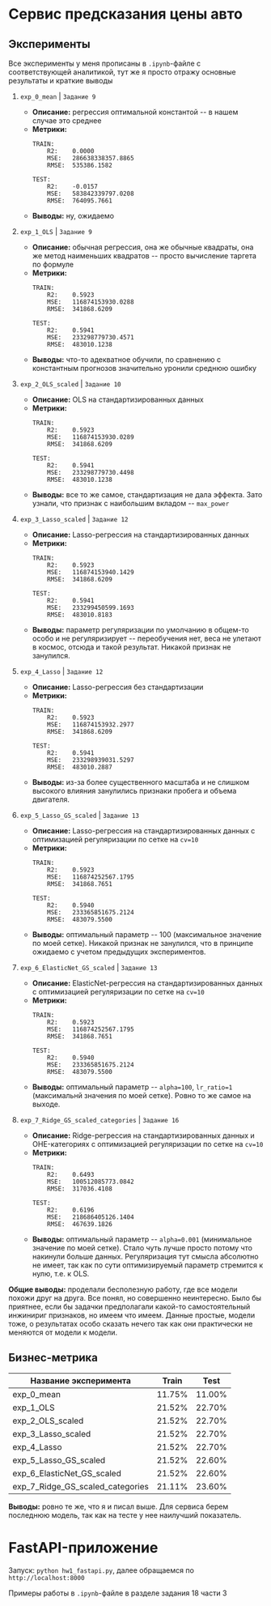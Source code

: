 # Сервис предсказания цены авто

## Эксперименты

Все эксперименты у меня прописаны в `.ipynb`-файле с соответствующей аналитикой, тут же я просто отражу основные результаты и краткие выводы


1) `exp_0_mean` | `Задание 9`
	* **Описание:** регрессия оптимальной константой -- в нашем случае это среднее
	* **Метрики:**
		```
		TRAIN:
		    R2:    0.0000
		    MSE:   286638338357.8865
		    RMSE:  535386.1582

		TEST:
		    R2:    -0.0157
		    MSE:   583842339797.0208
		    RMSE:  764095.7661
		```
	* **Выводы:** ну, ожидаемо 

2) `exp_1_OLS` | `Задание 9`
	* **Описание:** обычная регрессия, она же обычные квадраты, она же метод наименьших квадратов -- просто вычисление таргета по формуле
	* **Метрики:**
		```
		TRAIN:
		    R2:    0.5923
		    MSE:   116874153930.0288
		    RMSE:  341868.6209

		TEST:
		    R2:    0.5941
		    MSE:   233298779730.4571
		    RMSE:  483010.1238
		```
	* **Выводы:** что-то адекватное обучили, по сравнению с константным прогнозов значительно уронили среднюю ошибку

3) `exp_2_OLS_scaled` | `Задание 10`
	* **Описание:** OLS на стандартизированных данных
	* **Метрики:**
		```
		TRAIN:
		    R2:    0.5923
		    MSE:   116874153930.0289
		    RMSE:  341868.6209

		TEST:
		    R2:    0.5941
		    MSE:   233298779730.4498
		    RMSE:  483010.1238
		```
	* **Выводы:** все то же самое, стандартизация не дала эффекта. Зато узнали, что признак с наибольшим вкладом -- `max_power`

4) `exp_3_Lasso_scaled` | `Задание 12`
	* **Описание:** Lasso-регрессия на стандартизированных данных
	* **Метрики:**
		```
		TRAIN:
		    R2:    0.5923
		    MSE:   116874153940.1429
		    RMSE:  341868.6209

		TEST:
		    R2:    0.5941
		    MSE:   233299450599.1693
		    RMSE:  483010.8183
		```
	* **Выводы:** параметр регуляризации по умолчанию в общем-то особо и не регуляризирует -- переобучения нет, веса не улетают в космос, отсюда и такой результат. Никакой признак не занулился.

5) `exp_4_Lasso` | `Задание 12`
	* **Описание:** Lasso-регрессия без стандартизации
	* **Метрики:**
		```
		TRAIN:
		    R2:    0.5923
		    MSE:   116874153932.2977
		    RMSE:  341868.6209

		TEST:
		    R2:    0.5941
		    MSE:   233298939031.5297
		    RMSE:  483010.2887
		```
	* **Выводы:** из-за более существенного масштаба и не слишком высокого влияния занулились признаки пробега и объема двигателя.

6) `exp_5_Lasso_GS_scaled` | `Задание 13`
	* **Описание:** Lasso-регрессия на стандартизированных данных с оптимизацией регуляризации по сетке на `cv=10`
	* **Метрики:**
		```
		TRAIN:
		    R2:    0.5923
		    MSE:   116874252567.1795
		    RMSE:  341868.7651

		TEST:
		    R2:    0.5940
		    MSE:   233365851675.2124
		    RMSE:  483079.5500
		```
	* **Выводы:** оптимальный параметр -- 100 (максимальное значение по моей сетке). Никакой признак не занулился, что в принципе ожидаемо с учетом предыдущих экспериментов.

7) `exp_6_ElasticNet_GS_scaled` | `Задание 13`
	* **Описание:** ElasticNet-регрессия на стандартизированных данных с оптимизацией регуляризации по сетке на `cv=10`
	* **Метрики:**
		```
		TRAIN:
		    R2:    0.5923
		    MSE:   116874252567.1795
		    RMSE:  341868.7651

		TEST:
		    R2:    0.5940
		    MSE:   233365851675.2124
		    RMSE:  483079.5500
		```
	* **Выводы:** оптимальный параметр -- `alpha=100`, `lr_ratio=1` (максимальнй значения по моей сетке). Ровно то же самое на выходе.

8) `exp_7_Ridge_GS_scaled_categories` | `Задание 16`
	* **Описание:** Ridge-регрессия на стандартизированных данных и OHE-категориях с оптимизацией регуляризации по сетке на `cv=10`
	* **Метрики:**
		```
		TRAIN:
		    R2:    0.6493
		    MSE:   100512085773.0842
		    RMSE:  317036.4108

		TEST:
		    R2:    0.6196
		    MSE:   218686405126.1404
		    RMSE:  467639.1826
		```
	* **Выводы:** оптимальный параметр -- `alpha=0.001` (минимальное значение по моей сетке). Стало чуть лучше просто потому что накинули больше данных. Регуляризация тут смысла абсолютно не имеет, так как по сути оптимизируемый параметр стремится к нулю, т.е. к OLS.

**Общие выводы:** проделали бесполезную работу, где все модели похожи друг на друга. Все понял, но совершенно неинтересно. Было бы приятнее, если бы задачки предполагали какой-то самостоятельный инжинириг признаков, но имеем что имеем. Данные простые, модели тоже, о результатах особо сказать нечего так как они практически не меняются от модели к модели.


## Бизнес-метрика

| Название эксперимента             | Train  | Test   |
| --------------------------------- | -------| ------ |
| exp_0_mean                        | 11.75% | 11.00% |
| exp_1_OLS                         | 21.52% | 22.70% |
| exp_2_OLS_scaled                  | 21.52% | 22.70% |
| exp_3_Lasso_scaled                | 21.52% | 22.70% |
| exp_4_Lasso                       | 21.52% | 22.70% |
| exp_5_Lasso_GS_scaled             | 21.52% | 22.60% |
| exp_6_ElasticNet_GS_scaled        | 21.52% | 22.60% |
| exp_7_Ridge_GS_scaled_categories  | 21.11% | 23.60% |

**Выводы:** ровно те же, что я и писал выше. Для сервиса берем последнюю модель, так как на тесте у нее наилучший показатель.


# FastAPI-приложение

Запуск: `python hw1_fastapi.py`, далее обращаемся по `http://localhost:8000`

Примеры работы в `.ipynb`-файле в разделе задания 18 части 3
